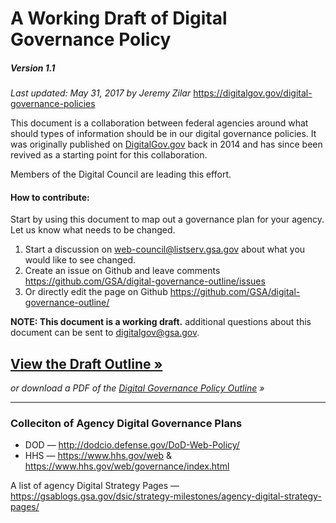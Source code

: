 # A Working Draft of Digital Governance Policy

##### Version 1.1
_Last updated: May 31, 2017 by Jeremy Zilar_
https://digitalgov.gov/digital-governance-policies

This document is a collaboration between federal agencies around what should types of information should be in our digital governance policies. It was originally published on [DigitalGov.gov](DigitalGov.gov) back in 2014 and has since been revived as a starting point for this collaboration.

Members of the Digital Council are leading this effort.

#### How to contribute:
Start by using this document to map out a governance plan for your agency. Let us know what needs to be changed.
1. Start a discussion on web-council@listserv.gsa.gov about what you would like to see changed.
2. Create an issue on Github and leave comments https://github.com/GSA/digital-governance-outline/issues
2. Or directly edit the page on Github https://github.com/GSA/digital-governance-outline/

**NOTE: This document is a working draft.** additional questions about this document can be sent to digitalgov@gsa.gov.

## [View the Draft Outline »](/outline.md)

_or download a PDF of the [Digital Governance Policy Outline](./v1.1-OutlineDigitalGovernancePolicy.pdf) »_

----

### Colleciton of Agency Digital Governance Plans
- DOD — http://dodcio.defense.gov/DoD-Web-Policy/
- HHS — https://www.hhs.gov/web & https://www.hhs.gov/web/governance/index.html

A list of agency Digital Strategy Pages — https://gsablogs.gsa.gov/dsic/strategy-milestones/agency-digital-strategy-pages/
